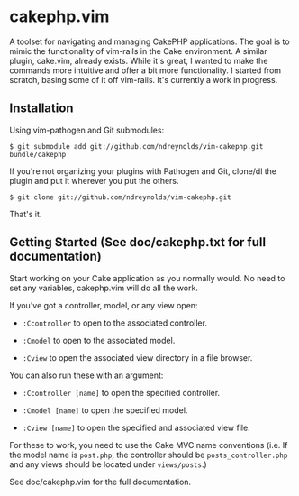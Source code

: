 cakephp.vim
==================================================================================
A toolset for navigating and managing CakePHP applications. The goal is to mimic
the functionality of vim-rails in the Cake environment. A similar plugin, cake.vim,
already exists. While it's great, I wanted to make the commands more intuitive and 
offer a bit more functionality. I started from scratch, basing some of it off
vim-rails. It's currently a work in progress.

Installation
----------------------------------------------------------------------------------

Using vim-pathogen and Git submodules:

    $ git submodule add git://github.com/ndreynolds/vim-cakephp.git bundle/cakephp

If you're not organizing your plugins with Pathogen and Git, clone/dl the plugin 
and put it wherever you put the others.

    $ git clone git://github.com/ndreynolds/vim-cakephp.git

That's it.

Getting Started (See doc/cakephp.txt for full documentation)
----------------------------------------------------------------------------------

Start working on your Cake application as you normally would. No need to set any
variables, cakephp.vim will do all the work.

If you've got a controller, model, or any view open:
    
* `:Ccontroller` to open to the associated controller.

* `:Cmodel` to open to the associated model.

* `:Cview` to open the associated view directory in a file browser.

You can also run these with an argument:

* `:Ccontroller [name]` to open the specified controller.

* `:Cmodel [name]` to open the specified model.

* `:Cview [name]` to open the specified and associated view file.

For these to work, you need to use the Cake MVC name conventions (i.e. If the
model name is `post.php`, the controller should be `posts_controller.php` and any 
views should be located under `views/posts`.)

See doc/cakephp.vim for the full documentation.
